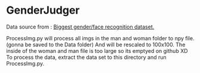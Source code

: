 # GenderJudger

Data source from : [Biggest gender/face recognition dataset.](https://www.kaggle.com/datasets/maciejgronczynski/biggest-genderface-recognition-dataset)

ProcessImg.py will process all imgs in the man and woman folder to npy file. (gonna be saved to the Data folder)
And will be rescaled to 100x100.
The inside of the woman and man file is too large so its emptyed on github XD
To process the data, extract the data set to this directory and run ProcessImg.py.